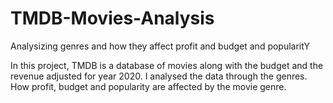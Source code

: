 # TMDB-Movies-Analysis
Analysizing genres and how they affect profit and budget and popularitY

In this project, TMDB is a database of movies along with the budget and the revenue adjusted for year 2020. I analysed the data through the genres.
How profit, budget and popularity are affected by the movie genre.
